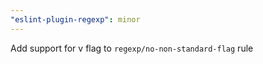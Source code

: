 ```yaml
---
"eslint-plugin-regexp": minor
---
```


Add support for v flag to `regexp/no-non-standard-flag` rule
